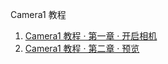 Camera1 教程

1. [Camera1 教程 · 第一章 · 开启相机](https://www.jianshu.com/p/3440d82545f6)
2. [Camera1 教程 · 第二章 · 预览](https://www.jianshu.com/p/705d4792e836)